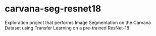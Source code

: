 # carvana-seg-resnet18
Exploration project that performs Image Segmentation on the Carvana Dataset using Transfer Learning on a pre-trained ResNet-18
